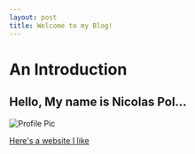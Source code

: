 ```yaml
---
layout: post
title: Welcome to my Blog!
---
```


# An Introduction 
## Hello, My name is Nicolas Pol...
![Profile Pic](https://nicpol16.github.io/Nic-Pol/images/profile.jpg)

[Here's a website I like](http://seriouseats.com)
